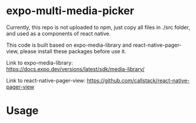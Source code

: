 # expo-multi-media-picker

Currently, this repo is not uploaded to npm, just copy all files in ./src folder, and used as a components of react native.

This code is built based on expo-media-library and react-native-pager-view, please install these packages before use it.

Link to expo-media-library: https://docs.expo.dev/versions/latest/sdk/media-library/

Link to react-native-pager-view: https://github.com/callstack/react-native-pager-view

# Usage
